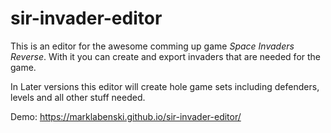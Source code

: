 # sir-invader-editor

This is an editor for the awesome comming up game _Space Invaders Reverse_.
With it you can create and export invaders that are needed for the game.

In Later versions this editor will create hole game sets including defenders,
levels and all other stuff needed.

Demo: https://marklabenski.github.io/sir-invader-editor/
